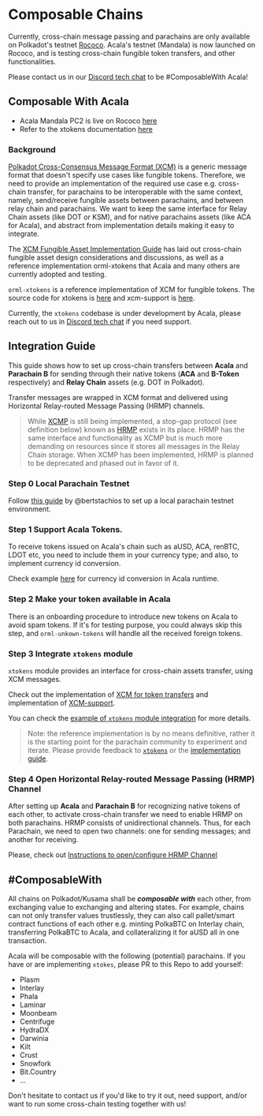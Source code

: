 # Composable Chains

Currently, cross-chain message passing and parachains are only available on Polkadot's testnet [Rococo](https://wiki.polkadot.network/docs/en/build-parachains-rococo). Acala's testnet \(Mandala\) is now launched on Rococo, and is testing cross-chain fungible token transfers, and other functionalities.

Please contact us in our [Discord tech chat](https://discord.gg/Xb3CxcjCVc) to be \#ComposableWith Acala!

## Composable With Acala

* Acala Mandala PC2 is live on Rococo [here](https://polkadot.js.org/apps/?rpc=wss://rococo-rpc.polkadot.io#/parachains)
* Refer to the xtokens documentation [here](https://github.com/open-web3-stack/open-runtime-module-library/wiki/xtokens)

### Background

[Polkadot Cross-Consensus Message Format \(XCM\)](https://github.com/paritytech/xcm-format) is a generic message format that doesn't specify use cases like fungible tokens. Therefore, we need to provide an implementation of the required use case e.g. cross-chain transfer, for parachains to be interoperable with the same context, namely, send/receive fungible assets between parachains, and between relay chain and parachains. We want to keep the same interface for Relay Chain assets (like DOT or KSM), and for native parachains assets (like ACA for Acala), and abstract from implementation details making it easy to integrate.

The [XCM Fungible Asset Implementation Guide](https://github.com/open-web3-stack/open-runtime-module-library/discussions/385) has laid out cross-chain fungible asset design considerations and discussions, as well as a reference implementation orml-xtokens that Acala and many others are currently adopted and testing.

`orml-xtokens` is a reference implementation of XCM for fungible tokens. The source code for xtokens is [here](https://github.com/open-web3-stack/open-runtime-module-library/tree/master/xtokens) and xcm-support is [here](https://github.com/open-web3-stack/open-runtime-module-library/tree/master/xcm-support).

Currently, the `xtokens` codebase is under development by Acala, please reach out to us in [Discord tech chat](https://discord.gg/Xb3CxcjCVc) if you need support.

## Integration Guide

This guide shows how to set up cross-chain transfers between **Acala** and **Parachain B** for sending through their native tokens (**ACA** and **B-Token** respectively) and **Relay Chain** assets (e.g. DOT in Polkadot).

Transfer messages are wrapped in XCM format and delivered using Horizontal Relay-routed Message Passing (HRMP) channels.

> While [XCMP](https://wiki.polkadot.network/docs/en/learn-crosschain) is still being implemented, a stop-gap protocol (see definition below) known as [HRMP](https://wiki.polkadot.network/docs/en/learn-crosschain#horizontal-relay-routed-message-passing-hrmp) exists in its place. HRMP has the same interface and functionality as XCMP but is much more demanding on resources since it stores all messages in the Relay Chain storage. When XCMP has been implemented, HRMP is planned to be deprecated and phased out in favor of it.

### Step 0 Local Parachain Testnet

Follow [this guide](https://hackmd.io/dhmCATb_QqygCPxkxaDcmA) by @bertstachios to set up a local parachain testnet environment.

### Step 1 Support Acala Tokens.

To receive tokens issued on Acala's chain such as aUSD, ACA, renBTC, LDOT etc, you need to include them in your currency type; and also, to implement currency id conversion.

Check example [here](https://github.com/AcalaNetwork/Acala/blob/master/runtime/acala/src/lib.rs#L1307) for currency id conversion in Acala runtime.

### Step 2 Make your token available in Acala

There is an onboarding procedure to introduce new tokens on Acala to avoid spam tokens. If it's for testing purpose, you could always skip this step, and `orml-unkown-tokens` will handle all the received foreign tokens.

### Step 3 Integrate `xtokens` module

`xtokens` module provides an interface for cross-chain assets transfer, using XCM messages.

Check out the implementation of [XCM for token transfers](https://github.com/open-web3-stack/open-runtime-module-library/tree/master/xtokens) and implementation of [XCM-support](https://github.com/open-web3-stack/open-runtime-module-library/tree/master/xcm-support).

You can check the [example of `xtokens` module integration](https://github.com/AcalaNetwork/Acala/blob/3c5da19e6031df91184106057fdcf73ba8784a29/runtime/mandala/src/lib.rs#L1517-L1658) for more details.

> Note: the reference implementation is by no means definitive, rather it is the starting point for the parachain community to experiment and iterate. Please provide feedback to [`xtokens`](https://github.com/open-web3-stack/open-runtime-module-library/tree/master/xtokens) or the [implementation guide](https://github.com/open-web3-stack/open-runtime-module-library/discussions/385).

### Step 4 Open Horizontal Relay-routed Message Passing (HRMP) Channel

After setting up **Acala** and **Parachain B** for recognizing native tokens of each other, to activate cross-chain transfer we need to enable HRMP on both parachains. HRMP consists of unidirectional channels. Thus, for each  Parachain, we need to open two channels: one for sending messages; and another for receiving.

Please, check out [Instructions to open/configure HRMP Channel](https://wiki.acala.network/build/development-guide/composable-chains/open-hrmp-channel)


## \#ComposableWith

All chains on Polkadot/Kusama shall be _**composable with**_ each other, from exchanging value to exchanging and altering states. For example, chains can not only transfer values trustlessly, they can also call pallet/smart contract functions of each other e.g. minting PolkaBTC on Interlay chain, transferring PolkaBTC to Acala, and collateralizing it for aUSD all in one transaction.

Acala will be composable with the following \(potential\) parachains. If you have or are implementing `xtokes`, please PR to this Repo to add yourself:

* Plasm
* Interlay
* Phala
* Laminar
* Moonbeam
* Centrifuge
* HydraDX
* Darwinia
* Kilt
* Crust
* Snowfork
* Bit.Country
* ...

Don't hesitate to contact us if you'd like to try it out, need support, and/or want to run some cross-chain testing together with us!

